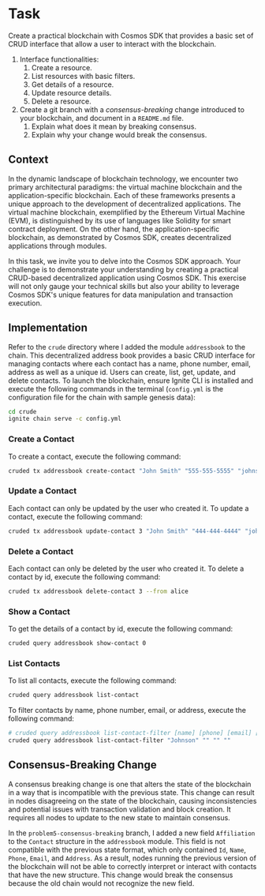 # Task

Create a practical blockchain with Cosmos SDK that provides a basic set of CRUD interface that allow a user to interact with the blockchain.

1. Interface functionalities:
   1. Create a resource.
   2. List resources with basic filters.
   3. Get details of a resource.
   4. Update resource details.
   5. Delete a resource.
2. Create a git branch with a _consensus-breaking_ change introduced to your blockchain, and document in a `README.md` file.
   1. Explain what does it mean by breaking consensus.
   2. Explain why your change would break the consensus.

## Context

In the dynamic landscape of blockchain technology, we encounter two primary architectural paradigms: the virtual machine blockchain and the application-specific blockchain. Each of these frameworks presents a unique approach to the development of decentralized applications. The virtual machine blockchain, exemplified by the Ethereum Virtual Machine (EVM), is distinguished by its use of languages like Solidity for smart contract deployment. On the other hand, the application-specific blockchain, as demonstrated by Cosmos SDK, creates decentralized applications through modules.

In this task, we invite you to delve into the Cosmos SDK approach. Your challenge is to demonstrate your understanding by creating a practical CRUD-based decentralized application using Cosmos SDK. This exercise will not only gauge your technical skills but also your ability to leverage Cosmos SDK's unique features for data manipulation and transaction execution.

## Implementation

Refer to the `crude` directory where I added the module `addressbook` to the chain. This decentralized address book provides a basic CRUD interface for managing contacts where each contact has a name, phone number, email, address as well as a unique id. Users can create, list, get, update, and delete contacts. To launch the blockchain, ensure Ignite CLI is installed and execute the following commands in the terminal (`config.yml` is the configuration file for the chain with sample genesis data):

```bash
cd crude
ignite chain serve -c config.yml
```

### Create a Contact

To create a contact, execute the following command:

```bash
cruded tx addressbook create-contact "John Smith" "555-555-5555" "johns@yahoo.com" "123 Main St" --from alice
```

### Update a Contact

Each contact can only be updated by the user who created it. To update a contact, execute the following command:

```bash
cruded tx addressbook update-contact 3 "John Smith" "444-444-4444" "johnsmith@yahoo.com" "123 Main St" --from alice
```

### Delete a Contact

Each contact can only be deleted by the user who created it. To delete a contact by id, execute the following command:

```bash
cruded tx addressbook delete-contact 3 --from alice
```

### Show a Contact

To get the details of a contact by id, execute the following command:

```bash
cruded query addressbook show-contact 0
```

### List Contacts

To list all contacts, execute the following command:

```bash
cruded query addressbook list-contact
```

To filter contacts by name, phone number, email, or address, execute the following command:

```bash
# cruded query addressbook list-contact-filter [name] [phone] [email] [address]
cruded query addressbook list-contact-filter "Johnson" "" "" ""
```

## Consensus-Breaking Change

A consensus breaking change is one that alters the state of the blockchain in a way that is incompatible with the previous state. This change can result in nodes disagreeing on the state of the blockchain, causing inconsistencies and potential issues with transaction validation and block creation. It requires all nodes to update to the new state to maintain consensus.

In the `problem5-consensus-breaking` branch, I added a new field `Affiliation` to the `Contact` structure in the `addressbook` module. This field is not compatible with the previous state format, which only contained `Id`, `Name`, `Phone`, `Email`, and `Address`. As a result, nodes running the previous version of the blockchain will not be able to correctly interpret or interact with contacts that have the new structure. This change would break the consensus because the old chain would not recognize the new field.
